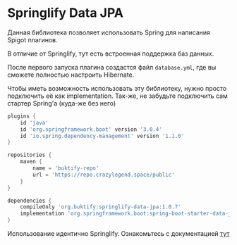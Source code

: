 # Springlify Data JPA

Данная библиотека позволяет использовать Spring для написания Spigot плагинов.

В отличие от Springlify, тут есть встроенная поддержка баз данных.

После первого запуска плагина создастся файл `database.yml`, где вы сможете полностью настроить Hibernate.

Чтобы иметь возможность использовать эту библиотеку, нужно просто подключить её как implementation.
Так-же, не забудьте подключить сам стартер Spring'a (куда-же без него)

```groovy
plugins {
    id 'java'
    id 'org.springframework.boot' version '3.0.4'
    id 'io.spring.dependency-management' version '1.1.0'
}

repositories {
    maven {
        name = 'buktify-repo'
        url = 'https://repo.crazylegend.space/public'
    }
}

dependencies {
    compileOnly 'org.buktify:springlify-data-jpa:1.0.7'
    implementation 'org.springframework.boot:spring-boot-starter-data-jpa'
}
```

Использование идентично Springlify. Ознакомьтесь с документацией [тут](https://github.com/buktify/springlify)